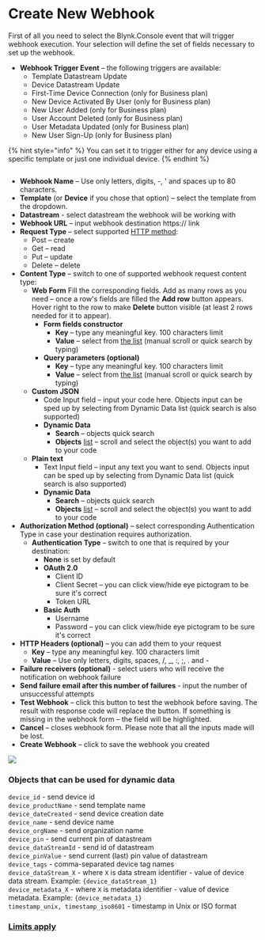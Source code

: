 # Create New Webhook

First of all you need to select the Blynk.Console event that will trigger webhook execution. Your selection will define the set of fields necessary to set up the webhook.

* **Webhook Trigger Event** – the following triggers are available:
  * Template Datastream Update
  * Device Datastream Update
  * First-Time Device Connection (only for Business plan)
  * New Device Activated By User (only for Business plan)
  * New User Added (only for Business plan)
  * User Account Deleted (only for Business plan)
  * User Metadata Updated (only for Business plan)
  * New User Sign-Up (only for Business plan)

{% hint style="info" %}
You can set it to trigger either for any device using a specific template or just one individual device.
{% endhint %}

<figure><img src="../../../.gitbook/assets/output-onlinegiftools.gif" alt=""><figcaption></figcaption></figure>

* **Webhook Name** – Use only letters, digits, -, ' and spaces up to 80 characters.&#x20;
* **Template** (or **Device** if you chose that option) – select the template from the dropdown.
* **Datastream** - select datastream the webhook will be working with
* **Webhook URL** – input webhook destination https:// link &#x20;
* **Request Type** – select supported [HTTP method](https://www.restapitutorial.com/lessons/httpmethods.html):
  * Post – create
  * Get – read
  * Put – update
  * Delete – delete&#x20;
* **Content Type** – switch to one of supported webhook request content type:&#x20;
  * **Web Form**  Fill the corresponding fields. Add as many rows as you need – once a row's fields are filled the **Add row** button appears. Hover right to the row to make **Delete** button visible (at least 2 rows needed for it to appear).
    * **Form fields constructor**
      * **Key** – type any meaningful key. 100 characters limit
      * **Value** – select from [the list](create-new-webhook.md#objects-that-can-be-used-for-dynamic-data) (manual scroll or quick search by typing)
    * **Query parameters (optional)**
      * **Key** – type any meaningful key. 100 characters limit
      * **Value** – select from [the list](create-new-webhook.md#objects-that-can-be-used-for-dynamic-data) (manual scroll or quick search by typing)&#x20;
  * **Custom JSON**
    * Code Input field – input your code here. Objects input can be sped up by selecting from Dynamic Data list (quick search is also supported)
    * **Dynamic Data**
      * **Search** – objects quick search&#x20;
      * **Objects** [list](create-new-webhook.md#objects-that-can-be-used-for-dynamic-data) – scroll and select the object(s) you want to add to your code
  * **Plain text**
    * Text Input field – input any text you want to send.  Objects input can be sped up by selecting from Dynamic Data list (quick search is also supported)
    * **Dynamic Data**
      * **Search** – objects quick search&#x20;
      * **Objects** [list](create-new-webhook.md#objects-that-can-be-used-for-dynamic-data) – scroll and select the object(s) you want to add to your code
* **Authorization Method (optional)** – select corresponding Authentication Type in case your destination requires authorization.
  * **Authentication Type** – switch to one that is required by your destination:
    * **None** is set by default
    * **OAuth 2.0**
      * Client ID&#x20;
      * Client Secret – you can click view/hide eye pictogram to be sure it's correct
      * Token URL
    * **Basic Auth**
      * Username
      * Password – you can click view/hide eye pictogram to be sure it's correct
* **HTTP Headers (optional)** – you can add them to your request
  * **Key** – type any meaningful key. 100 characters limit
  * **Value** – Use only letters, digits, spaces, /, \_, :, ;, . and -&#x20;
* **Failure receivers (optional)** - select users who will receive the notification on webhook failure
* **Send failure email after this number of failures** - input the number of unsuccessful attempts
* **Test Webhook** – click this button to test the webhook before saving. The result with response code will replace the button. If something is missing in the webhook form – the field will be highlighted.
* **Cancel** – closes webhook form. Please note that all the inputs made will be lost.
* **Create Webhook** – click to save the webhook you created

![](../../../.gitbook/assets/test-webhook.gif)

### Objects that can be used for dynamic data

`device_id` - send device id\
`device_productName` - send template name\
`device_dateCreated` - send device creation date\
`device_name` - send device name\
`device_orgName` - send organization name\
`device_pin` - send current pin of datastream\
`device_dataStreamId` - send id of datastream\
`device_pinValue` - send current (last) pin value of datastream\
`device_tags` - comma-separated device tag names\
`device_dataStream_X` - where `X` is data stream identifier - value of device data stream. Example: `{device_dataStream_1}`\
`device_metadata_X` - where `X` is metadata identifier - value of device metadata. Example: `{device_metadata_1}`\
`timestamp_unix, timestamp_iso8601` - timestamp in Unix or ISO format&#x20;



### [Limits apply](../../limits.md#webhooks-limits)
